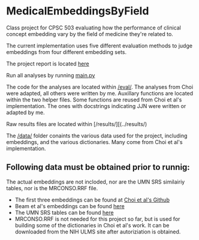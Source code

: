 # MedicalEmbeddingsByField 

Class project for CPSC 503 evaluating how the performance of clinical concept embedding vary by the field of medicine they're related to. 

The current implementation uses five different evaluation methods to judge embeddings from four different embedding sets. 

The project report is located [here](med_embeddings_by_field.pdf)

Run all analyses by running [main.py](../eval/main.py)

The code for the analyses are located within [/eval/](../eval/). The analyses from Choi were adapted, all others were written by me. Auxillary functions are located within the two helper files. Some functions are reused from Choi et al's implementation. The ones with docstrings indicating JJN were written or adapted by me. 

Raw results files are located within [/results/][(../results/)

The [/data/](../data/) folder conaints the various data used for the project, including embeddings, and the various dictionaries. Many come from Choi et al's implementation.

## Following data must be obtained prior to runnig: ##

The actual embeddings are not incloded, nor are the UMN SRS similairiy tables, nor is the MRCONSO.RRF file.
- The first three embeddings can be found at [Choi et al's Github](https://github.com/clinicalml/embeddings)
- Beam et al's embeddings can be found [here](https://figshare.com/s/00d69861786cd0156d81)
- The UMN SRS tables can be found [here](https://conservancy.umn.edu/handle/11299/196265)
- MRCONSO.RRF is not needed for this project so far, but is used for building some of the dictionaries in Choi et al's work. It can be downloaded from the NIH ULMS site after autoriziation is obtained. 

